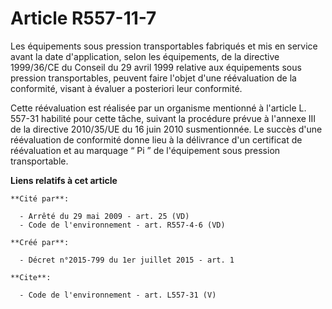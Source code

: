 # Article R557-11-7

Les équipements sous pression transportables fabriqués et mis en service avant la date d'application, selon les équipements,
de la directive 1999/36/CE du Conseil du 29 avril 1999 relative aux équipements sous pression transportables, peuvent faire
l'objet d'une réévaluation de la conformité, visant à évaluer a posteriori leur conformité.

Cette réévaluation est réalisée par un organisme mentionné à l'article L. 557-31 habilité pour cette tâche, suivant la
procédure prévue à l'annexe III de la directive 2010/35/UE du 16 juin 2010 susmentionnée. Le succès d'une réévaluation de
conformité donne lieu à la délivrance d'un certificat de réévaluation et au marquage “ Pi ” de l'équipement sous pression
transportable.

**Liens relatifs à cet article**

	**Cité par**:

	  - Arrêté du 29 mai 2009 - art. 25 (VD)
	  - Code de l'environnement - art. R557-4-6 (VD)

	**Créé par**:

	  - Décret n°2015-799 du 1er juillet 2015 - art. 1

	**Cite**:

	  - Code de l'environnement - art. L557-31 (V)
